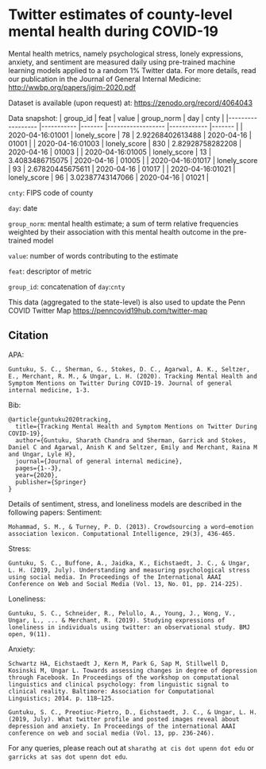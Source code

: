# Twitter estimates of county-level mental health during COVID-19

Mental health metrics, namely psychological stress, lonely expressions, anxiety, and sentiment are measured daily using pre-trained machine learning models applied to a random 1% Twitter data. For more details, read our publication in the Journal of General Internal Medicine: http://wwbp.org/papers/jgim-2020.pdf 

Dataset is available (upon request) at: https://zenodo.org/record/4064043 

Data snapshot:
| group_id         	| feat      	| value 	| group_norm       	| day        	| cnty  	|
|------------------	|-----------	|-------	|------------------	|------------	|-------	|
| 2020-04-16:01001 	| lonely_score	| 78    	| 2.92268402613488 	| 2020-04-16 	| 01001 	|
| 2020-04-16:01003 	| lonely_score 	| 830   	| 2.82928758282208 	| 2020-04-16 	| 01003 	|
| 2020-04-16:01005 	| lonely_score 	| 13    	| 3.4083486715075  	| 2020-04-16 	| 01005 	|
| 2020-04-16:01017 	| lonely_score 	| 93    	| 2.67820445675611 	| 2020-04-16 	| 01017 	|
| 2020-04-16:01021 	| lonely_score 	| 96    	| 3.02387743147066 	| 2020-04-16 	| 01021 	|

`cnty`: FIPS code of county

`day`: date

`group_norm`: mental health estimate; a sum of term relative frequencies weighted by their association with this mental health outcome in the pre-trained model

`value`: number of words contributing to the estimate

`feat`: descriptor of metric

`group_id`: concatenation of `day`:`cnty`

This data (aggregated to the state-level) is also used to update the Penn COVID Twitter Map https://penncovid19hub.com/twitter-map 

## Citation
APA:
```
Guntuku, S. C., Sherman, G., Stokes, D. C., Agarwal, A. K., Seltzer, E., Merchant, R. M., & Ungar, L. H. (2020). Tracking Mental Health and Symptom Mentions on Twitter During COVID-19. Journal of general internal medicine, 1-3.
```
Bib:
```
@article{guntuku2020tracking,
  title={Tracking Mental Health and Symptom Mentions on Twitter During COVID-19},
  author={Guntuku, Sharath Chandra and Sherman, Garrick and Stokes, Daniel C and Agarwal, Anish K and Seltzer, Emily and Merchant, Raina M and Ungar, Lyle H},
  journal={Journal of general internal medicine},
  pages={1--3},
  year={2020},
  publisher={Springer}
}
```

Details of sentiment, stress, and loneliness models are described in the following papers:
Sentiment:
```
Mohammad, S. M., & Turney, P. D. (2013). Crowdsourcing a word–emotion association lexicon. Computational Intelligence, 29(3), 436-465.
```

Stress: 
```
Guntuku, S. C., Buffone, A., Jaidka, K., Eichstaedt, J. C., & Ungar, L. H. (2019, July). Understanding and measuring psychological stress using social media. In Proceedings of the International AAAI Conference on Web and Social Media (Vol. 13, No. 01, pp. 214-225).
```

Loneliness: 
```
Guntuku, S. C., Schneider, R., Pelullo, A., Young, J., Wong, V., Ungar, L., ... & Merchant, R. (2019). Studying expressions of loneliness in individuals using twitter: an observational study. BMJ open, 9(11).
```

Anxiety: 
```
Schwartz HA, Eichstaedt J, Kern M, Park G, Sap M, Stillwell D, Kosinski M, Ungar L. Towards assessing changes in degree of depression through Facebook. In Proceedings of the workshop on computational linguistics and clinical psychology: from linguistic signal to clinical reality. Baltimore: Association for Computational Linguistics; 2014. p. 118–125.

Guntuku, S. C., Preotiuc-Pietro, D., Eichstaedt, J. C., & Ungar, L. H. (2019, July). What twitter profile and posted images reveal about depression and anxiety. In Proceedings of the international AAAI conference on web and social media (Vol. 13, pp. 236-246).
```


For any queries, please reach out at `sharathg at cis dot upenn dot edu` or `garricks at sas dot upenn dot edu`.
